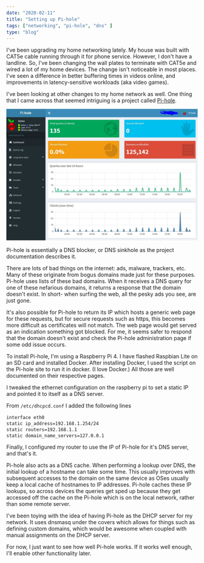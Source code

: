 ```yaml
--- 
date: "2020-02-11"
title: "Setting up Pi-hole"
tags: ["networking", "pi-hole", "dns" ]
type: "blog"
---
```


I've been upgrading my home networking lately.  My house was built with CAT5e cable running through it for phone service.  However, I don't have a landline.  So, I've been changing the wall plates to terminate with CAT5e and wired a lot of my home devices.  The change isn't noticeable in most places.  I've seen a difference in better buffering times in videos online, and improvements in latency-sensitive workloads (aka video games).

I've been looking at other changes to my home network as well.  One thing that I came across that seemed intriguing is a project called [Pi-hole](https://pi-hole.net/).

![Pi-hole](../images/pihole.jpg)

Pi-hole is essentially a DNS blocker, or DNS sinkhole as the project documentation describes it.

There are lots of bad things on the internet: ads, malware, trackers, etc.  Many of these originate from bogus domains made just for these purposes.  Pi-hole uses lists of these bad domains. When it receives a DNS query for one of these nefarious domains, it returns a response that the domain doesn't exist.  In short- when surfing the web, all the pesky ads you see, are just gone. 

It's also possible for Pi-hole to return its IP which hosts a generic web page for these requests, but for secure requests such as https, this becomes more difficult as certificates will not match.  The web page would get served as an indication something got blocked.  For me, it seems safer to respond that the domain doesn't exist and check the Pi-hole administration page if some odd issue occurs.

To install Pi-hole, I'm using a Raspberry Pi 4.  I have flashed Raspbian Lite on an SD card and installed Docker.  After installing Docker, I used the script on the Pi-hole site to run it in docker.  (I love Docker.)  All those are well documented on their respective pages.

I tweaked the ethernet configuration on the raspberry pi to set a static IP and pointed it to itself as a DNS server.

From ```/etc/dhcpcd.conf``` I added the following lines
```
interface eth0
static ip_address=192.168.1.254/24
static routers=192.168.1.1
static domain_name_servers=127.0.0.1
```

Finally, I configured my router to use the IP of Pi-hole for it's DNS server, and that's it.

Pi-hole also acts as a DNS cache.  When performing a lookup over DNS, the initial lookup of a hostname can take some time.  This usually improves with subsequent accesses to the domain on the same device as OSes usually keep a local cache of hostnames to IP addresses.  Pi-hole caches these IP lookups, so across devices the queries get sped up because they get accessed off the cache on the Pi-hole which is on the local network, rather than some remote server.

I've been toying with the idea of having Pi-hole as the DHCP server for my network.  It uses dnsmasq under the covers which allows for things such as defining custom domains, which would be awesome when coupled with manual assignments on the DHCP server.  

For now, I just want to see how well Pi-hole works.  If it works well enough, I'll enable other functionality later.

